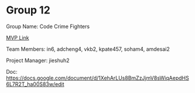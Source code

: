 # Group 12
Group Name: Code Crime Fighters

[MVP Link](https://docs.google.com/document/d/17R9ASpmCRh4EIMBEgXNuk2Qp34TUkr7Qg3Vj9MOvQok/edit)

Team Members: in6, adcheng4, vkb2, kpate457, soham4, amdesai2

Project Manager: jieshuh2

Doc: https://docs.google.com/document/d/1XehArLUs8BmZzJjmV8sWiqAepdHS6L7R2T_ha00S83w/edit
